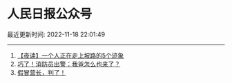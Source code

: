 # 人民日报公众号

最近更新时间: 2022-11-18 22:01:49

--- 
1. [【夜读】一个人正在走上坡路的5个迹象](https://mp.weixin.qq.com/s/ZhKrsBnvx_DWaJ8fIfO1KQ) 
2. [巧了！消防员出警：我爸怎么也来了？](https://mp.weixin.qq.com/s/hnSFnBID3d0hhR6z9tOWxw) 
3. [假冒营长，判了！](https://mp.weixin.qq.com/s/loguyzy8LkbYsHFhITVFQQ) 
